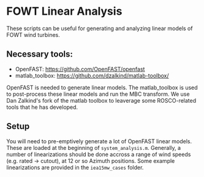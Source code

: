 # FOWT Linear Analysis
These scripts can be useful for generating and analyzing linear models of 
FOWT wind turbines. 

## Necessary tools:
- OpenFAST: https://github.com/OpenFAST/openfast
- matlab_toolbox: https://github.com/dzalkind/matlab-toolbox/
 
OpenFAST is needed to generate linear models. 
The matlab_toolbox is used to post-process these linear models and run the 
MBC transform. We use Dan Zalkind's fork of the matlab toolbox to leaverage
 some ROSCO-related tools that he has developed.

## Setup
You will need to pre-emptively generate a lot of OpenFAST linear models. 
These are loaded at the beginning of `system_analysis.m`. Generally, a 
number of linearizations should be done accross a range of wind speeds 
(e.g. rated -> cutout), at 12 or so Azimuth positions. Some example 
linearizations are provided in the `iea15mw_cases` folder.
